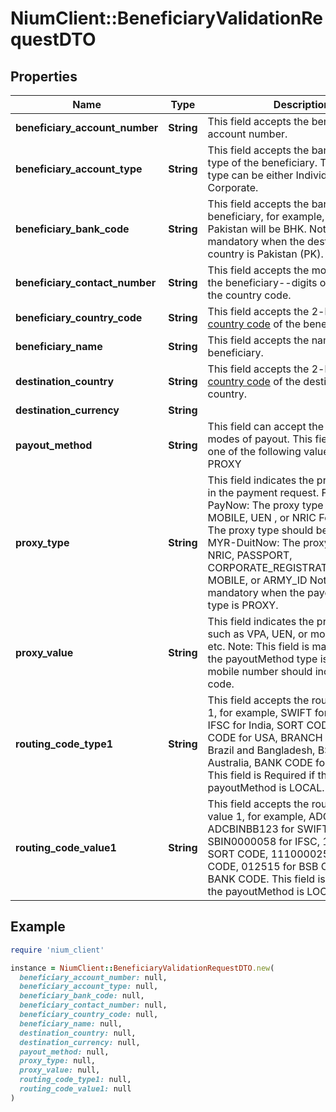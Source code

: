 # NiumClient::BeneficiaryValidationRequestDTO

## Properties

| Name | Type | Description | Notes |
| ---- | ---- | ----------- | ----- |
| **beneficiary_account_number** | **String** | This field accepts the beneficiary account number. | [optional] |
| **beneficiary_account_type** | **String** | This field accepts the bank account type of the beneficiary. The account type can be either Individual or Corporate. | [optional] |
| **beneficiary_bank_code** | **String** | This field accepts the bank code of a beneficiary, for example, bank code for Pakistan will be BHK. Note: This field is mandatory when the destination country is Pakistan (PK). | [optional] |
| **beneficiary_contact_number** | **String** | This field accepts the mobile number of the beneficiary--digits only--without the country code. | [optional] |
| **beneficiary_country_code** | **String** | This field accepts the 2-letter [ISO-2 country code](doc:currency-and-country-codes) of the beneficiary/bank. | [optional] |
| **beneficiary_name** | **String** | This field accepts the name of a beneficiary. | [optional] |
| **destination_country** | **String** | This field accepts the 2-letter [ISO-2 country code](doc:currency-and-country-codes) of the destination country. |  |
| **destination_currency** | **String** |  | [optional] |
| **payout_method** | **String** | This field can accept the different modes of payout. This field can accept one of the following values: LOCAL PROXY  |  |
| **proxy_type** | **String** | This field indicates the proxy type sent in the payment request.  For SGD-PayNow: The proxy type can be MOBILE, UEN , or NRIC For INR-UPI: The proxy type should be VPA  For MYR-DuitNow: The proxy type can be NRIC, PASSPORT, CORPORATE_REGISTRATION_NUMBER, MOBILE, or ARMY_ID Note : This field is mandatory when the payoutMethod type is PROXY. | [optional] |
| **proxy_value** | **String** | This field indicates the proxy value such as VPA, UEN, or mobile number etc. Note: This field is mandatory when the payoutMethod type is PROXY The mobile number should include country code. | [optional] |
| **routing_code_type1** | **String** | This field accepts the routing code type 1, for example, SWIFT for all countries, IFSC for India, SORT CODE for UK, ACH CODE for USA, BRANCH CODE for Brazil and Bangladesh, BSB CODE for Australia, BANK CODE for HongKong. This field is Required if the payoutMethod is LOCAL. | [optional] |
| **routing_code_value1** | **String** | This field accepts the routing code value 1, for example, ADCBINBB or ADCBINBB123 for SWIFT, SBIN0000058 for IFSC, 100000 for SORT CODE, 111000025 for ACH CODE, 012515 for BSB CODE, 151 for BANK CODE. This field is Required if the payoutMethod is LOCAL. | [optional] |

## Example

```ruby
require 'nium_client'

instance = NiumClient::BeneficiaryValidationRequestDTO.new(
  beneficiary_account_number: null,
  beneficiary_account_type: null,
  beneficiary_bank_code: null,
  beneficiary_contact_number: null,
  beneficiary_country_code: null,
  beneficiary_name: null,
  destination_country: null,
  destination_currency: null,
  payout_method: null,
  proxy_type: null,
  proxy_value: null,
  routing_code_type1: null,
  routing_code_value1: null
)
```

